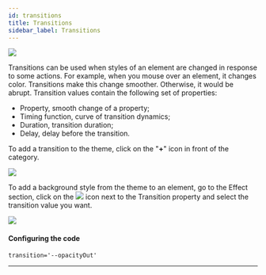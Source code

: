 ```yaml
---
id: transitions
title: Transitions
sidebar_label: Transitions
---
```


[![](https://img.youtube.com/vi/04BTGW2s-Tc/0.jpg)](https://www.youtube.com/watch?v=04BTGW2s-Tc)

Transitions can be used when styles of an element are changed in response to some actions. For example, when you mouse over an element, it changes color. Transitions make this change smoother. Otherwise, it would be abrupt. Transition values contain the following set of properties:

-   Property, smooth change of a property;
-   Timing function, curve of transition dynamics;
-   Duration, transition duration;
-   Delay, delay before the transition.

To add a transition to the theme, click on the "**+**" icon in front of the category.

![](https://uploads.quarkly.io/landing/docs-theme-panel-transitions-styles-create.png)

To add a background style from the theme to an element, go to the Effect section, click on the
![](https://uploads.quarkly.io/landing/docs-theme-variables-icon.svg?v=1)
icon next to the Transition property and select the transition value you want.

![](https://uploads.quarkly.io/landing/docs-theme-panel-shadow-styles-apply.png)

#### Configuring the code

```
transition='--opacityOut'
```

---

